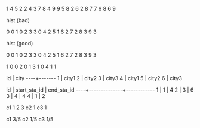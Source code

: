 1  4 5
2  2 4
3  7 8
4  9 9
5  8 2
6  2 8
7  7 6
8  6 9

hist (bad)

0 0
1 0
2 3
3 0
4 2
5 1
6 2
7 2
8 3
9 3


hist (good)

0 0
1 0
2 3
3 0
4 2
5 1
6 2
7 2
8 3
9 3



1 0 0
2 0 1
3 1 0
4 1 1


 id | city
----+-------
  1 | city1
  2 | city2
  3 | city3
  4 | city1
  5 | city2
  6 | city3

 id | start_sta_id | end_sta_id
----+--------------+------------
  1 |            1 |          4
  2 |            3 |          6
  3 |            4 |          4
  4 |            1 |          2

c1 1 2 3
c2 1
c3 1

c1 3/5
c2 1/5
c3 1/5
